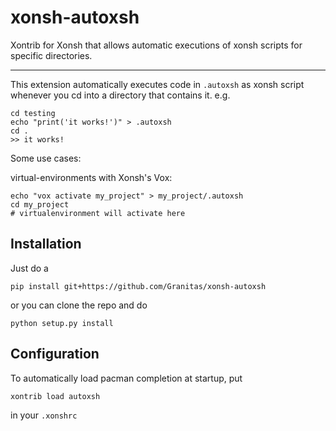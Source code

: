 # xonsh-autoxsh
Xontrib for Xonsh that allows automatic executions of xonsh scripts for specific directories.

<hr>

This extension automatically executes code in `.autoxsh` as xonsh script whenever you cd into a directory that contains it.
e.g.
```
cd testing
echo "print('it works!')" > .autoxsh
cd .
>> it works!
```

Some use cases:

virtual-environments with Xonsh's Vox:
```
echo "vox activate my_project" > my_project/.autoxsh
cd my_project
# virtualenvironment will activate here
```

## Installation
Just do a
```console
pip install git+https://github.com/Granitas/xonsh-autoxsh
```

or you can clone the repo and do
```console
python setup.py install
```

## Configuration
To automatically load pacman completion at startup, put
```console
xontrib load autoxsh
```

in your `.xonshrc`
